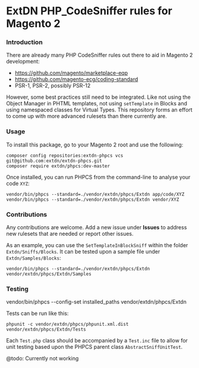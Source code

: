 # ExtDN PHP_CodeSniffer rules for Magento 2

### Introduction
There are already many PHP CodeSniffer rules out there to aid in Magento 2 development:
- https://github.com/magento/marketplace-eqp
- https://github.com/magento-ecg/coding-standard
- PSR-1, PSR-2, possibly PSR-12

However, some best practices still need to be integrated. Like not using the Object Manager in PHTML
templates, not using `setTemplate` in Blocks and using namespaced classes for Virtual Types. This
repository forms an effort to come up with more advanced rulesets than there currently are.

### Usage
To install this package, go to your Magento 2 root and use the following:

    composer config repositories:extdn-phpcs vcs git@github.com:extdn/extdn-phpcs.git
    composer require extdn/phpcs:dev-master

Once installed, you can run PHPCS from the command-line to analyse your code `XYZ`:

    vendor/bin/phpcs --standard=./vendor/extdn/phpcs/Extdn app/code/XYZ
    vendor/bin/phpcs --standard=./vendor/extdn/phpcs/Extdn vendor/XYZ

### Contributions
Any contributions are welcome. Add a new issue under **Issues** to address new rulesets that are needed or report other issues.

As an example, you can use the `SetTemplateInBlockSniff` within the folder `Extdn/Sniffs/Blocks`. It can be tested upon a sample file under `Extdn/Samples/Blocks`:

    vendor/bin/phpcs --standard=./vendor/extdn/phpcs/Extdn vendor/extdn/phpcs/Extdn/Samples

### Testing

vendor/bin/phpcs --config-set installed_paths vendor/extdn/phpcs/Extdn

Tests can be run like this:

    phpunit -c vendor/extdn/phpcs/phpunit.xml.dist vendor/extdn/phpcs/Extdn/Tests

Each `Test.php` class should be accompanied by a `Test.inc` file to allow for unit testing based upon the PHPCS parent class `AbstractSniffUnitTest`.

@todo: Currently not working